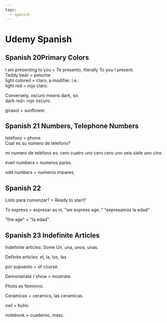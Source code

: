 ```yaml
---
tags:
  - spanish
---
```


# Udemy Spanish

## Spanish 20Primary Colors

I am presenting to you = Te presento, literally To you I present.  
Teddy bear = peluche  
light colored = claro, a modifier. i.e.:  
light red = rojo claro.

Conversely, oscuro means dark, so:  
dark red= rojo oscuro.

girasol = sunflower.

## Spanish 21 Numbers, Telephone Numbers

teléfono = phone.  
Cúal es su número de telefono?

mi numero de teléfono es: cero cuatro uno cero cero uno seis siele uno cino

even numbers = numeros pares.

odd numbers = numeros impares.

## Spanish 22

Listo para comenzar? = Ready to start?

To express = expresar as in, "we express age.." "expresamos la edad"

"the age" = "la edad".

## Spanish 23 Indefinite Articles

Indefinite articles: Some Un, una, unos, unas.

Definite articles: el, la, los, las

por supuesto = of course.

Demonstrate / show = mostrate.

Photo es feminino.

Ceramicas = ceramics, las ceramicas.

owl = buho.

notebook = cuaderno, masc.
